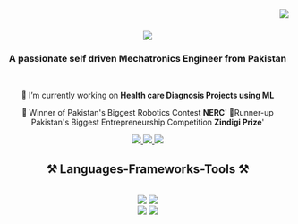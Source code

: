 <img align="right" src="https://visitor-badge.laobi.icu/badge?page_id=nijaasif.nijaasif" />
<h1 align="center">
    <img src="https://readme-typing-svg.herokuapp.com/?font=Righteous&size=35&center=true&vCenter=true&width=500&height=70&duration=4000&lines=Hi+There!+👋;+I'm+Nija+Asif!;" />
</h1>

<h3 align="center">A passionate self driven Mechatronics Engineer from Pakistan </h3>

<br/>

<div align="center">
 
 🔭 I’m currently working on **Health care Diagnosis Projects using ML**
 
 🤖 Winner of Pakistan's Biggest Robotics Contest **NERC**'
 🤖Runner-up Pakistan's Biggest Entrepreneurship Competition  **Zindigi Prize**'
 
 </div>

 <div align="center"> 
  <a href="mailto:nasifmts@gmail.com">
    <img src="https://img.shields.io/badge/Gmail-333333?style=for-the-badge&logo=gmail&logoColor=red" target="_blank"/>
  </a>
  <a href="https://linkedin.com/in/nija-asif-19856521a/" target="_blank">
    <img src="https://img.shields.io/badge/LinkedIn-0077B5?style=for-the-badge&logo=linkedin&logoColor=white" target="_blank" />
  </a>
  <a href="https://medium.com/@nijawrk17">
     <img src="https://img.shields.io/badge/Medium-12100E?style=for-the-badge&logo=medium&logoColor=white" target="_blank"/> 
 </a>
  </div>

  <h2 align="center">⚒️ Languages-Frameworks-Tools ⚒️</h2>
<br/>
<div align="center">
    <img src="https://skillicons.dev/icons?i=vscode,github,figma" />
  <img src="https://img.shields.io/badge/Power%20BI-F2C811?style=for-the-badge&logo=Power%20BI&logoColor=black)](https://powerbi.microsoft.com/)"

</div>
<div align="center">
    <img src="https://skillicons.dev/icons?i=nodejs,python,c" />
  <img src="https://img.shields.io/badge/C++-00599C?style=for-the-badge&logo=cplusplus&logoColor=white"/>
<br/>

